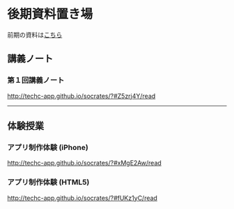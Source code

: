 # 後期資料置き場

前期の資料は[こちら](https://github.com/TechC-App/README/blob/gh-pages/README.1st.md)

## 講義ノート

### 第１回講義ノート
http://techc-app.github.io/socrates/?#Z5zrj4Y/read

- - - 

## 体験授業
### アプリ制作体験 (iPhone)
http://techc-app.github.io/socrates/?#xMgE2Aw/read

### アプリ制作体験 (HTML5)
http://techc-app.github.io/socrates/?#fUKz1yC/read
